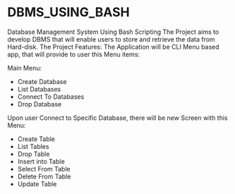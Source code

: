 # DBMS_USING_BASH
Database Management System Using Bash Scripting
The Project aims to develop DBMS that will enable users to store and
retrieve the data from Hard-disk.
The Project Features:
The Application will be CLI Menu based app, that will provide to user
this Menu items:

Main Menu:
- Create Database
- List Databases
- Connect To Databases
- Drop Database
  
Upon user Connect to Specific Database, there will be new Screen with
this Menu:
- Create Table
- List Tables
- Drop Table
- Insert into Table
- Select From Table
- Delete From Table
- Update Table

